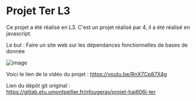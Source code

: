 # Projet Ter L3

Ce projet a été réalisé en L3. C'est un projet réalisé par 4, il a été réalisé en javascript.

Le but : Faire un site web sur les dépendances fonctionnelles de bases de donnée

![image](https://github.com/LeaSerrano/ProjetTerL3/assets/113998552/0dce9a96-ecbf-4839-ae08-16ee5b1db47a)

Voici le lien de la vidéo du projet : https://youtu.be/RnX7Cp87X4g

Lien du dépôt git original : https://gitlab.etu.umontpellier.fr/nfougeray/projet-hai606i-ter
